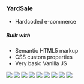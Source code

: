 ### YardSale

- Hardcoded e-commerce

##### Built with
- Semantic HTML5 markup
- CSS custom properties
- Very basic Vanilla JS

![](./img/index-mobile.png)
![](./img/menumobile.png)
![](./img/myaccountmobile.png)
![](./img/new-password.html%20(mobile).png)
![](./img/loginmobile.png)
![](./img/new-password.html%20(mobile).png)
![](./img/password_recoverymobile.html.png)
![](./img/email_sent.htmlmobile.png)
![](./img/shoppingcartmobile.png)